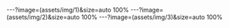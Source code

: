 ---?image=(assets/img/1)&size=auto 100%
---?image=(assets/img/2)&size=auto 100%
---?image=(assets/img/3)&size=auto 100%